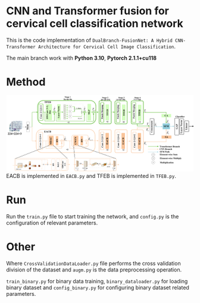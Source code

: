 # CNN and Transformer fusion for cervical cell classification network
This is the code implementation of `DualBranch-FusionNet: A Hybrid CNN-Transformer Architecture for Cervical Cell Image Classification`.

The main branch work with **Python 3.10**, **Pytorch 2.1.1+cu118**
# Method
![Logo](./images/DBFN.png)EACB is implemented in `EACB.py` and TFEB is implemented in `TFEB.py`.
# Run
Run the `train.py` file to start training the network, and `config.py` is the configuration of relevant parameters.
# Other
Where `CrossValidationDataLoader.py` file performs the cross validation division of the dataset and `augm.py` is the data preprocessing operation.

`train_binary.py` for binary data training, `binary_dataloader.py` for loading binary dataset and `config_binary.py` for configuring binary dataset related parameters.


